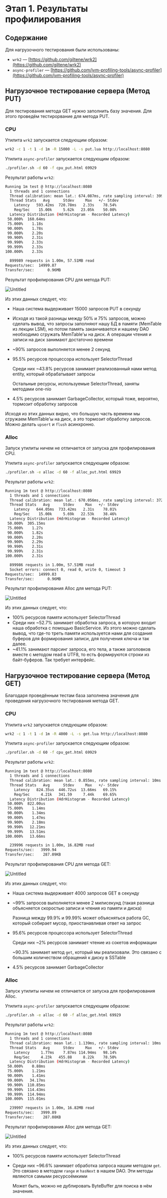 # Этап 1. Результаты профилирования

## Содержание

Для нагрузочного тестирования были использованы:

- `wrk2` — [https://github.com/giltene/wrk2](https://github.com/giltene/wrk2)
- `async-profiler` — [https://github.com/jvm-profiling-tools/async-profiler](https://github.com/jvm-profiling-tools/async-profiler)

## Нагрузочное тестирование сервера (Метод PUT)

Для тестирования метода GET нужно заполнить базу значения. Для этого проведём тестирорвание для метода PUT. 

### CPU

Утилита `wrk2` запускается следующим образом:

```bash
wrk2 -c 1 -t 1 -d 1m -R 15000 -L -s put.lua http://localhost:8080
```

Утилита `async-profiler` запускается следующим образом:

```bash
./profiler.sh -d 60 -f cpu_put.html 69929
```

Результат работы `wrk2`:

```bash
Running 1m test @ http://localhost:8080
  1 threads and 1 connections
  Thread calibration: mean lat.: 674.087ms, rate sampling interval: 3991ms
  Thread Stats   Avg      Stdev     Max   +/- Stdev
    Latency   593.42ms  720.78ms   2.33s    78.54%
    Req/Sec    15.00k     5.62k   23.05k    50.00%
  Latency Distribution (HdrHistogram - Recorded Latency)
 50.000%  160.64ms
 75.000%    1.18s 
 90.000%    1.78s 
 99.000%    2.20s 
 99.900%    2.31s 
 99.990%    2.33s 
 99.999%    2.33s 
100.000%    2.33s 

  899989 requests in 1.00m, 57.51MB read
Requests/sec:  14999.87
Transfer/sec:      0.96MB
```

Результат профилирования CPU для метода PUT:

![Untitled](img/1.png)

Из этих данных следует, что:

- Наша система выдерживает 15000 запросов PUT в секунду
- Исходя из такой разницы между 50% и 75% запросов, можно сделать вывод, что запросы заполняют нашу БД в памяти (MemTable из лекции LSM), но потом память заканчивается и нашему DAO необходимо сгружать MemTable'ы на диск. А операции чтения и записи на диск занимают достаточно времени
- ~90% запросов выполняется менее 2 секунд
- 95.5% ресурсов процессора использует SelectorThread

    Среди них ~43.8% ресурсов занимает реализованный нами метод entity, который обрабатывает запросы

    Остальные ресурсы, используемые SelectorThread, заняты методами one-nio

- 4.5% ресурсов занимает GarbageCollector, который тоже, вероятно, тормозит обработку запросов

Исходя из этих данных видно, что большую часть времени мы сгружаем MemTable'ы на диск, а это тормозит обработку запросов. Можно делать `upsert` и `flush` асинхронно.

### Alloc

Запуск утилиты ничем не отличается от запуска для профилирования CPU.

Утилита `async-profiler` запускается следующим образом:

```bash
./profiler.sh -e alloc -d 60 -f alloc_put.html 69929
```

Результат работы `wrk2`:

```bash
Running 1m test @ http://localhost:8080
  1 threads and 1 connections
  Thread calibration: mean lat.: 670.056ms, rate sampling interval: 3729ms
  Thread Stats   Avg      Stdev     Max   +/- Stdev
    Latency   644.05ms  733.42ms   2.31s    78.01%
    Req/Sec    15.00k     5.69k   22.53k    38.46%
  Latency Distribution (HdrHistogram - Recorded Latency)
 50.000%  305.15ms
 75.000%    1.27s 
 90.000%    1.82s 
 99.000%    2.20s 
 99.900%    2.29s 
 99.990%    2.31s 
 99.999%    2.31s 
100.000%    2.31s 

  899986 requests in 1.00m, 57.51MB read
  Socket errors: connect 0, read 0, write 0, timeout 3
Requests/sec:  14999.83
Transfer/sec:      0.96MB
```

Результат профилирования Alloc для метода PUT:

![Untitled](img/2.png)

Из этих данных следует, что:

- 100% ресурсов памяти использует SelectorThread
- Среди них ~52.7% занимает обработка запроса, в которую входит наша обработка с помощью BasicService. Из этого можно сделать вывод, что где-то треть памяти используется нами для создания буферов для формирования записи, для получения ключа и так далее.
- ~41.1% занимают парсинг запроса, его тела, а также заголовков вместе с методом read в UTF8, то есть формируются строки из байт-буферов. Так требует интерфейс.

## Нагрузочное тестирование сервера (Метод GET)

Благодаря проведённым тестам база заполнена значения для проведения нагрузочного тестирования метода GET. 

### CPU

Утилита `wrk2` запускается следующим образом:

```bash
wrk2 -c 1 -t 1 -d 1m -R 4000 -L -s get.lua http://localhost:8080
```

Утилита `async-profiler` запускается следующим образом:

```bash
./profiler.sh -d 60 -f cpu_get.html 69929
```

Результат работы `wrk2`:

```bash
Running 1m test @ http://localhost:8080
  1 threads and 1 connections
  Thread calibration: mean lat.: 0.855ms, rate sampling interval: 10ms
  Thread Stats   Avg      Stdev     Max   +/- Stdev
    Latency   824.35us  446.72us  13.66ms   69.15%
    Req/Sec     4.21k   341.59     7.44k    69.65%
  Latency Distribution (HdrHistogram - Recorded Latency)
 50.000%  822.00us
 75.000%    1.14ms
 90.000%    1.34ms
 99.000%    1.47ms
 99.900%    2.18ms
 99.990%   12.21ms
 99.999%   13.51ms
100.000%   13.66ms

  239996 requests in 1.00m, 16.82MB read
Requests/sec:   3999.94
Transfer/sec:    287.09KB
```

Результат профилирования CPU для метода GET:

![Untitled](img/3.png)

Из этих данных следует, что:

- Наша система выдерживает 4000 запросов GET в секунду
- ~99% запросов выполняется менее 2 милисекунд (такая разница объясняется скоростью записи и чтения из памяти и диска)

    Разница между 99.9% и 99.99% может объясняться работа GC, который собирает мусор, приостанавливая ответ на запрос

- 95.6% ресурсов процессора использует SelectorThread

    Среди них ~2% ресурсов занимает чтение из сокетов информации

    ~90.3% занимает метод `get`, который мы реализовали. Это связано с большим количеством обращений к диску в SSTable

- 4.5% ресурсов занимает GarbageCollector

### Alloc

Запуск утилиты ничем не отличается от запуска для профилирования Alloc.

Утилита `async-profiler` запускается следующим образом:

```bash
./profiler.sh -e alloc -d 60 -f alloc_get.html 69929
```

Результат работы `wrk2`:

```bash
Running 1m test @ http://localhost:8080
  1 threads and 1 connections
  Thread calibration: mean lat.: 1.139ms, rate sampling interval: 10ms
  Thread Stats   Avg      Stdev     Max   +/- Stdev
    Latency     1.77ms    7.87ms 114.94ms   98.14%
    Req/Sec     4.23k   455.88     8.22k    78.50%
  Latency Distribution (HdrHistogram - Recorded Latency)
 50.000%    0.88ms
 75.000%    1.21ms
 90.000%    1.41ms
 99.000%   34.17ms
 99.900%  110.85ms
 99.990%  114.43ms
 99.999%  114.94ms
100.000%  115.01ms

  239997 requests in 1.00m, 16.82MB read
Requests/sec:   3999.89
Transfer/sec:    287.08KB
```

Результат профилирования Alloc для метода GET:

![Untitled](img/4.png)

Из этих данных следует, что:

- 100% ресурсов памяти использует SelectorThread
- Среди них ~96.6% занимает обработка запроса нашим методом `get`. Это связано в методом `range` и `hasNext` в нашем DAO. Эти методы являются самыми ресурсоёмкими

    Может быть, можно не дублировать ByteBuffer для поиска в нём значения.